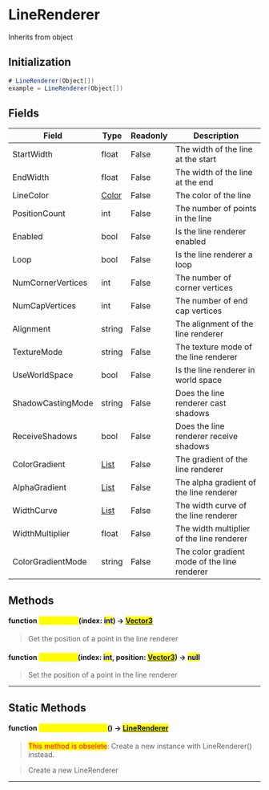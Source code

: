 # LineRenderer
Inherits from object
## Initialization
```csharp
# LineRenderer(Object[])
example = LineRenderer(Object[])
```
## Fields
|Field|Type|Readonly|Description|
|---|---|---|---|
|StartWidth|float|False|The width of the line at the start|
|EndWidth|float|False|The width of the line at the end|
|LineColor|[Color](../objects/Color.md)|False|The color of the line|
|PositionCount|int|False|The number of points in the line|
|Enabled|bool|False|Is the line renderer enabled|
|Loop|bool|False|Is the line renderer a loop|
|NumCornerVertices|int|False|The number of corner vertices|
|NumCapVertices|int|False|The number of end cap vertices|
|Alignment|string|False|The alignment of the line renderer|
|TextureMode|string|False|The texture mode of the line renderer|
|UseWorldSpace|bool|False|Is the line renderer in world space|
|ShadowCastingMode|string|False|Does the line renderer cast shadows|
|ReceiveShadows|bool|False|Does the line renderer receive shadows|
|ColorGradient|[List](../objects/List.md)|False|The gradient of the line renderer|
|AlphaGradient|[List](../objects/List.md)|False|The alpha gradient of the line renderer|
|WidthCurve|[List](../objects/List.md)|False|The width curve of the line renderer|
|WidthMultiplier|float|False|The width multiplier of the line renderer|
|ColorGradientMode|string|False|The color gradient mode of the line renderer|
## Methods
#### function <mark style="color:yellow;">GetPosition</mark>(index: <mark style="color:blue;">int</mark>) → <mark style="color:blue;">[Vector3](../objects/Vector3.md)</mark>
> Get the position of a point in the line renderer

#### function <mark style="color:yellow;">SetPosition</mark>(index: <mark style="color:blue;">int</mark>, position: <mark style="color:blue;">[Vector3](../objects/Vector3.md)</mark>) → <mark style="color:blue;">null</mark>
> Set the position of a point in the line renderer


---

## Static Methods
#### function <mark style="color:yellow;">CreateLineRenderer</mark>() → <mark style="color:blue;">[LineRenderer](../objects/LineRenderer.md)</mark>
> <mark style="color:red;">This method is obselete</mark>: Create a new instance with LineRenderer() instead.

> Create a new LineRenderer


---

